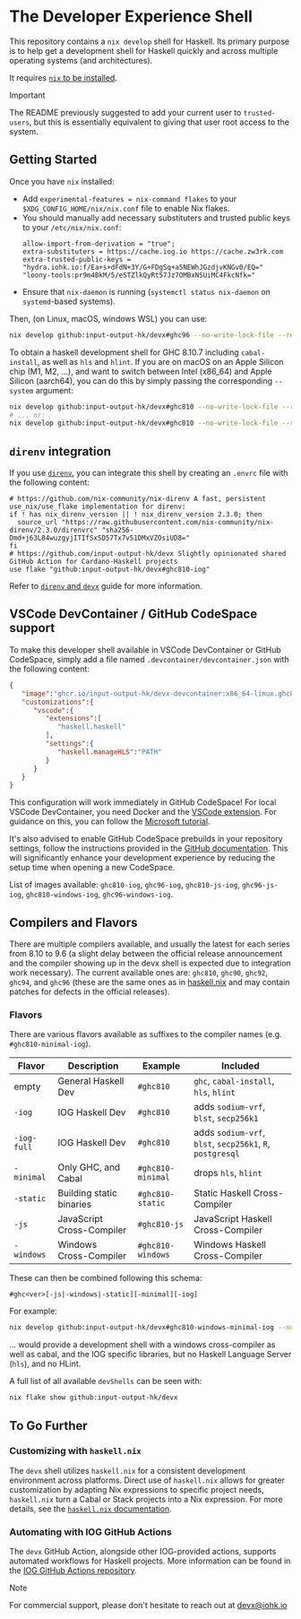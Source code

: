 # The Developer Experience Shell

This repository contains a `nix develop` shell for Haskell. Its primary purpose
is to help get a development shell for Haskell quickly and across multiple
operating systems (and architectures).

It requires [`nix` to be installed](https://nixos.org/download.html).

> [!IMPORTANT]
> The README previously suggested to add your current user to `trusted-users`,
> but this is essentially equivalent to giving that user root access to the
> system.

## Getting Started

Once you have `nix` installed:
- Add `experimental-features = nix-command flakes` to your
  `$XDG_CONFIG_HOME/nix/nix.conf` file to enable Nix flakes.
- You should manually add necessary substituters and trusted public keys to your
  `/etc/nix/nix.conf`:
  ```
  allow-import-from-derivation = "true";
  extra-substituters = https://cache.iog.io https://cache.zw3rk.com
  extra-trusted-public-keys = "hydra.iohk.io:f/Ea+s+dFdN+3Y/G+FDgSq+a5NEWhJGzdjvKNGv0/EQ=" "loony-tools:pr9m4BkM/5/eSTZlkQyRt57Jz7OMBxNSUiMC4FkcNfk="
  ```
- Ensure that `nix-daemon` is running (`systemctl status nix-daemon` on
  `systemd`-based systems).

Then, (on Linux, macOS, windows WSL) you can use:
```bash
nix develop github:input-output-hk/devx#ghc96 --no-write-lock-file --refresh
```

To obtain a haskell development shell for GHC 8.10.7 including `cabal-install`,
as well as `hls` and `hlint`. If you are on macOS on an Apple Silicon chip
(M1, M2, ...), and want to switch between Intel (x86_64) and Apple Silicon
(aarch64), you can do this by simply passing the corresponding
`--system` argument:
```bash
nix develop github:input-output-hk/devx#ghc810 --no-write-lock-file --refresh --system x86_64-darwin
# ... or:
nix develop github:input-output-hk/devx#ghc810 --no-write-lock-file --refresh --system aarch64-darwin
```

## `direnv` integration

If you use [`direnv`](https://direnv.net), you can integrate this shell by creating an `.envrc` file with the following content:
```
# https://github.com/nix-community/nix-direnv A fast, persistent use_nix/use_flake implementation for direnv:
if ! has nix_direnv_version || ! nix_direnv_version 2.3.0; then
  source_url "https://raw.githubusercontent.com/nix-community/nix-direnv/2.3.0/direnvrc" "sha256-Dmd+j63L84wuzgyjITIfSxSD57Tx7v51DMxVZOsiUD8="
fi
# https://github.com/input-output-hk/devx Slightly opinionated shared GitHub Action for Cardano-Haskell projects 
use flake "github:input-output-hk/devx#ghc810-iog"
```

Refer to [`direnv` and `devx`](./docs/direnv.md) guide for more information.

## VSCode DevContainer / GitHub CodeSpace support

To make this developer shell available in VSCode DevContainer or GitHub CodeSpace, simply add a file named `.devcontainer/devcontainer.json` with the following content:
```json
{
   "image":"ghcr.io/input-output-hk/devx-devcontainer:x86_64-linux.ghc810-iog",
   "customizations":{
      "vscode":{
         "extensions":[
            "haskell.haskell"
         ],
         "settings":{
            "haskell.manageHLS":"PATH"
         }
      }
   }
}
```
This configuration will work immediately in GitHub CodeSpace! For local VSCode DevContainer, you need Docker and the [VSCode extension](https://marketplace.visualstudio.com/items?itemName=ms-vscode-remote.remote-containers). For guidance on this, you can follow the [Microsoft tutorial](https://code.visualstudio.com/docs/devcontainers/tutorial).

It's also advised to enable GitHub CodeSpace prebuilds in your repository settings, follow the instructions provided in the [GitHub documentation](https://docs.github.com/en/codespaces/prebuilding-your-codespaces/configuring-prebuilds). This will significantly enhance your development experience by reducing the setup time when opening a new CodeSpace.

List of images available: `ghc810-iog`, `ghc96-iog`, `ghc810-js-iog`, `ghc96-js-iog`, `ghc810-windows-iog`, `ghc96-windows-iog`.

## Compilers and Flavors

There are multiple compilers available, and usually the latest for each series
from 8.10 to 9.6 (a slight delay between the official release announcement and
the compiler showing up in the devx shell is expected due to integration work
necessary). The current available ones are: `ghc810`, `ghc90`, `ghc92`, `ghc94`, and
`ghc96` (these are the same ones as in [haskell.nix](https://github.com/input-output-hk/haskell.nix) and may contain patches for defects in the official releases).

### Flavors

There are various flavors available as suffixes to the compiler names (e.g. `#ghc810-minimal-iog`).

| Flavor | Description | Example | Included |
| - | - | - | - |
| empty | General Haskell Dev | `#ghc810` | `ghc`, `cabal-install`, `hls`, `hlint` |
| `-iog` | IOG Haskell Dev | `#ghc810` | adds `sodium-vrf`, `blst`, `secp256k1` |
| `-iog-full` | IOG Haskell Dev | `#ghc810` | adds `sodium-vrf`, `blst`, `secp256k1`, `R`, `postgresql` |
| `-minimal` | Only GHC, and Cabal | `#ghc810-minimal` | drops `hls`, `hlint` |
| `-static` | Building static binaries | `#ghc810-static` | Static Haskell Cross-Compiler |
| `-js` | JavaScript Cross-Compiler | `#ghc810-js` | JavaScript Haskell Cross-Compiler |
| `-windows` | Windows Cross-Compiler | `#ghc810-windows` | Windows Haskell Cross-Compiler |

These can then be combined following this schema:
```
#ghc<ver>[-js|-windows|-static][-minimal][-iog]
```
For example:
```bash
nix develop github:input-output-hk/devx#ghc810-windows-minimal-iog --no-write-lock-file --refresh
```
... would provide a development shell with a windows cross-compiler as well as cabal, and the IOG specific libraries, but no Haskell Language Server (`hls`), and no HLint.

A full list of all available `devShells` can be seen with:
```bash
nix flake show github:input-output-hk/devx
```

## To Go Further

### Customizing with `haskell.nix`

The `devx` shell utilizes `haskell.nix` for a consistent development environment across platforms. Direct use of `haskell.nix` allows for greater customization by adapting Nix expressions to specific project needs, `haskell.nix` turn a Cabal or Stack projects into a Nix expression. For more details, see the [`haskell.nix` documentation](https://input-output-hk.github.io/haskell.nix/).

### Automating with IOG GitHub Actions

The `devx` GitHub Action, alongside other IOG-provided actions, supports automated workflows for Haskell projects. More information can be found in the [IOG GitHub Actions repository](https://github.com/input-output-hk/actions).

> [!NOTE]
> For commercial support, please don't hesitate to reach out at devx@iohk.io
